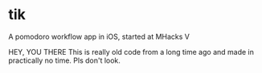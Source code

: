 # tik
A pomodoro workflow app in iOS, started at MHacks V

HEY, YOU THERE
This is really old code from a long time ago and made in practically no time. Pls don't look.
